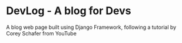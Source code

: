 # DevLog - A blog for Devs

A blog web page built using Django Framework, following a tutorial by Corey Schafer from YouTube

